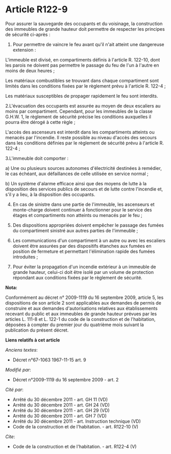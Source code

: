 # Article R122-9

Pour assurer la sauvegarde des occupants et du voisinage, la construction des immeubles de grande hauteur doit permettre de
respecter les principes de sécurité ci-après : 

1. Pour permettre de vaincre le feu avant qu'il n'ait atteint une dangereuse extension : 

L'immeuble est divisé, en compartiments définis à l'article R. 122-10, dont les parois ne doivent pas permettre le passage du
feu de l'un à l'autre en moins de deux heures ; 

Les matériaux combustibles se trouvant dans chaque compartiment sont limités dans les conditions fixées par le règlement
prévu à l'article R. 122-4 ; 

Les matériaux susceptibles de propager rapidement le feu sont interdits. 

2.L'évacuation des occupants est assurée au moyen de deux escaliers au moins par compartiment. Cependant, pour les immeubles
de la classe G.H.W. 1, le règlement de sécurité précise les conditions auxquelles il pourra être dérogé à cette règle ; 

L'accès des ascenseurs est interdit dans les compartiments atteints ou menacés par l'incendie. Il reste possible au niveau
d'accès des secours dans les conditions définies par le règlement de sécurité prévu à l'article R. 122-4 ; 

3.L'immeuble doit comporter : 

a) Une ou plusieurs sources autonomes d'électricité destinées à remédier, le cas échéant, aux défaillances de celle utilisée
en service normal ; 

b) Un système d'alarme efficace ainsi que des moyens de lutte à la disposition des services publics de secours et de lutte
contre l'incendie et, s'il y a lieu, à la disposition des occupants. 

4. En cas de sinistre dans une partie de l'immeuble, les ascenseurs et monte-charge doivent continuer à fonctionner pour le
service des étages et compartiments non atteints ou menacés par le feu ; 

5. Des dispositions appropriées doivent empêcher le passage des fumées du compartiment sinistré aux autres parties de
l'immeuble ; 

6. Les communications d'un compartiment à un autre ou avec les escaliers doivent être assurées par des dispositifs étanches
aux fumées en position de fermeture et permettant l'élimination rapide des fumées introduites ; 

7. Pour éviter la propagation d'un incendie extérieur à un immeuble de grande hauteur, celui-ci doit être isolé par un volume
de protection répondant aux conditions fixées par le règlement de sécurité.

**Nota:**

Conformément au décret n° 2009-1119 du 16 septembre 2009, article 5, les dispositions de son article 2 sont applicables aux
demandes de permis de construire et aux demandes d'autorisations relatives aux établissements recevant du public et aux
immeubles de grande hauteur prévues par les articles L. 111-8 et L. 122-1 du code de la construction et de l'habitation,
déposées à compter du premier jour du quatrième mois suivant la publication du présent décret.

**Liens relatifs à cet article**

_Anciens textes_:

  - Décret n°67-1063 1967-11-15 art. 9

_Modifié par_:

  - Décret n°2009-1119 du 16 septembre 2009 - art. 2

_Cité par_:

  - Arrêté du 30 décembre 2011 - art. GH 11 (VD)
  - Arrêté du 30 décembre 2011 - art. GH 24 (VD)
  - Arrêté du 30 décembre 2011 - art. GH 29 (VD)
  - Arrêté du 30 décembre 2011 - art. GH 7 (VD)
  - Arrêté du 30 décembre 2011 - art. Instruction technique (VD)
  - Code de la construction et de l'habitation. - art. R122-10 (V)

_Cite_:

  - Code de la construction et de l'habitation. - art. R122-4 (V)
